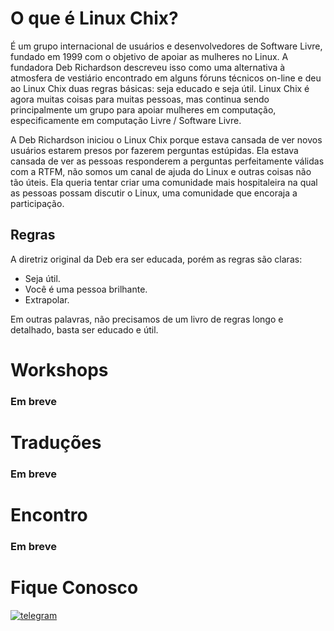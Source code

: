# O que é Linux Chix?

 É um grupo internacional de usuários e desenvolvedores de Software Livre, fundado em 1999 com o objetivo de apoiar as mulheres no Linux.
 A fundadora Deb Richardson descreveu isso como uma alternativa à atmosfera de vestiário encontrado em alguns fóruns técnicos on-line e deu ao Linux Chix duas regras básicas: seja educado e seja útil. 
  Linux Chix é agora muitas coisas para muitas pessoas, mas continua sendo principalmente um grupo para apoiar mulheres em computação, especificamente em computação Livre / Software Livre.

 A Deb Richardson iniciou o Linux Chix porque estava cansada de ver novos usuários estarem presos por fazerem perguntas estúpidas. Ela estava cansada de ver as pessoas responderem a perguntas perfeitamente válidas com a RTFM, não somos um canal de ajuda do Linux e outras coisas não tão úteis. Ela queria tentar criar uma comunidade mais hospitaleira na qual as pessoas possam discutir o Linux, uma comunidade que encoraja a participação.

## Regras
 A diretriz original da Deb era ser educada, porém as regras são claras:
 - Seja útil. 
 - Você é uma pessoa brilhante. 
 - Extrapolar. 
 
 Em outras palavras, não precisamos de um livro de regras longo e detalhado, basta ser educado e útil.

# Workshops
### Em breve

# Traduções
### Em breve

# Encontro
### Em breve

# Fique Conosco
[![telegram](http://icon-icons.com/icons2/923/PNG/72/telegram_icon-icons.com_72055.png)](https://t.me/LinuxChix_RJ)
